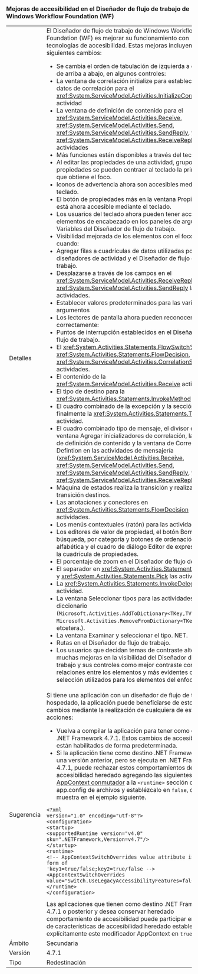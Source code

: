 ### <a name="accessibility-improvements-in-windows-workflow-foundation-wf-workflow-designer"></a>Mejoras de accesibilidad en el Diseñador de flujo de trabajo de Windows Workflow Foundation (WF)

|   |   |
|---|---|
|Detalles|El Diseñador de flujo de trabajo de Windows Workflow Foundation (WF) es mejorar su funcionamiento con tecnologías de accesibilidad. Estas mejoras incluyen los siguientes cambios:<ul><li>Se cambia el orden de tabulación de izquierda a derecha y de arriba a abajo, en algunos controles:</li><li>La ventana de correlación initialize para establecer los datos de correlación para el <xref:System.ServiceModel.Activities.InitializeCorrelation> actividad</li><li>La ventana de definición de contenido para el <xref:System.ServiceModel.Activities.Receive>, <xref:System.ServiceModel.Activities.Send>, <xref:System.ServiceModel.Activities.SendReply>, y <xref:System.ServiceModel.Activities.ReceiveReply> actividades</li><li>Más funciones están disponibles a través del teclado:</li><li>Al editar las propiedades de una actividad, grupos de propiedades se pueden contraer al teclado la primera vez que obtiene el foco.</li><li>Iconos de advertencia ahora son accesibles mediante el teclado.</li><li>El botón de propiedades más en la ventana Propiedades está ahora accesible mediante el teclado.</li><li>Los usuarios del teclado ahora pueden tener acceso a los elementos de encabezado en los paneles de argumentos y Variables del Diseñador de flujo de trabajo.</li><li>Visibilidad mejorada de los elementos con el foco, como cuando:</li><li>Agregar filas a cuadrículas de datos utilizadas por los diseñadores de actividad y el Diseñador de flujo de trabajo.</li><li>Desplazarse a través de los campos en el <xref:System.ServiceModel.Activities.ReceiveReply> y <xref:System.ServiceModel.Activities.SendReply> las actividades.</li><li>Establecer valores predeterminados para las variables o argumentos</li><li>Los lectores de pantalla ahora pueden reconocer correctamente:</li><li>Puntos de interrupción establecidos en el Diseñador de flujo de trabajo.</li><li>El <xref:System.Activities.Statements.FlowSwitch%601>, <xref:System.Activities.Statements.FlowDecision>, y <xref:System.ServiceModel.Activities.CorrelationScope> las actividades.</li><li>El contenido de la <xref:System.ServiceModel.Activities.Receive> actividad.</li><li>El tipo de destino para la <xref:System.Activities.Statements.InvokeMethod> actividad.</li><li>El cuadro combinado de la excepción y la sección finalmente la <xref:System.Activities.Statements.TryCatch> actividad.</li><li>El cuadro combinado tipo de mensaje, el divisor en la ventana Agregar inicializadores de correlación, la ventana de definición de contenido y la ventana de CorrelatesOn Defintion en las actividades de mensajería (<xref:System.ServiceModel.Activities.Receive>, <xref:System.ServiceModel.Activities.Send>, <xref:System.ServiceModel.Activities.SendReply>, y <xref:System.ServiceModel.Activities.ReceiveReply>).</li><li>Máquina de estados realiza la transición y realiza la transición destinos.</li><li>Las anotaciones y conectores en <xref:System.Activities.Statements.FlowDecision> actividades.</li><li>Los menús contextuales (ratón) para las actividades.</li><li>Los editores de valor de propiedad, el botón Borrar búsqueda, por categoría y botones de ordenación alfabética y el cuadro de diálogo Editor de expresiones en la cuadrícula de propiedades.</li><li>El porcentaje de zoom en el Diseñador de flujo de trabajo.</li><li>El separador en <xref:System.Activities.Statements.Parallel> y <xref:System.Activities.Statements.Pick> las actividades.</li><li>La <xref:System.Activities.Statements.InvokeDelegate> actividad.</li><li>La ventana Seleccionar tipos para las actividades de diccionario (<code>Microsoft.Activities.AddToDictionary&lt;TKey,TValue&gt;</code>, <code>Microsoft.Activities.RemoveFromDictionary&lt;TKey,TValue&gt;</code>, etcetera.).</li><li>La ventana Examinar y seleccionar el tipo. NET.</li><li>Rutas en el Diseñador de flujo de trabajo.</li><li>Los usuarios que decidan temas de contraste alto verá muchas mejoras en la visibilidad del Diseñador de flujo de trabajo y sus controles como mejor contraste con relaciones entre los elementos y más evidentes cuadros de selección utilizados para los elementos del enfoque.</li></ul>|
|Sugerencia|Si tiene una aplicación con un diseñador de flujo de trabajo hospedado, la aplicación puede beneficiarse de estos cambios mediante la realización de cualquiera de estas acciones:<ul><li>Vuelva a compilar la aplicación para tener como destino .NET Framework 4.7.1. Estos cambios de accesibilidad están habilitados de forma predeterminada.</li><li>Si la aplicación tiene como destino .NET Framework 4,7 o una versión anterior, pero se ejecuta en .NET Framework 4.7.1, puede rechazar estos comportamientos de accesibilidad heredado agregando las siguientes [AppContext conmutador](~/docs/framework/configure-apps/file-schema/runtime/appcontextswitchoverrides-element.md) a la <code>&lt;runtime&gt;</code> sección del archivo app.config de archivos y establézcalo en <code>false</code>, como se muestra en el ejemplo siguiente.</li></ul><pre><code>&lt;?xml version=&quot;1.0&quot; encoding=&quot;utf-8&quot;?&gt;&#13;&#10;&lt;configuration&gt;&#13;&#10;&lt;startup&gt;&#13;&#10;&lt;supportedRuntime version=&quot;v4.0&quot; sku=&quot;.NETFramework,Version=v4.7&quot;/&gt;&#13;&#10;&lt;/startup&gt;&#13;&#10;&lt;runtime&gt;&#13;&#10;&lt;!-- AppContextSwitchOverrides value attribute is in the form of &#39;key1=true/false;key2=true/false  --&gt;&#13;&#10;&lt;AppContextSwitchOverrides value=&quot;Switch.UseLegacyAccessibilityFeatures=false&quot; /&gt;&#13;&#10;&lt;/runtime&gt;&#13;&#10;&lt;/configuration&gt;&#13;&#10;</code></pre>Las aplicaciones que tienen como destino .NET Framework 4.7.1 o posterior y desea conservar heredado comportamiento de accesibilidad puede participar en el uso de características de accesibilidad heredado estableciendo explícitamente este modificador AppContext en <code>true</code>.|
|Ámbito|Secundaria|
|Versión|4.7.1|
|Tipo|Redestinación|

